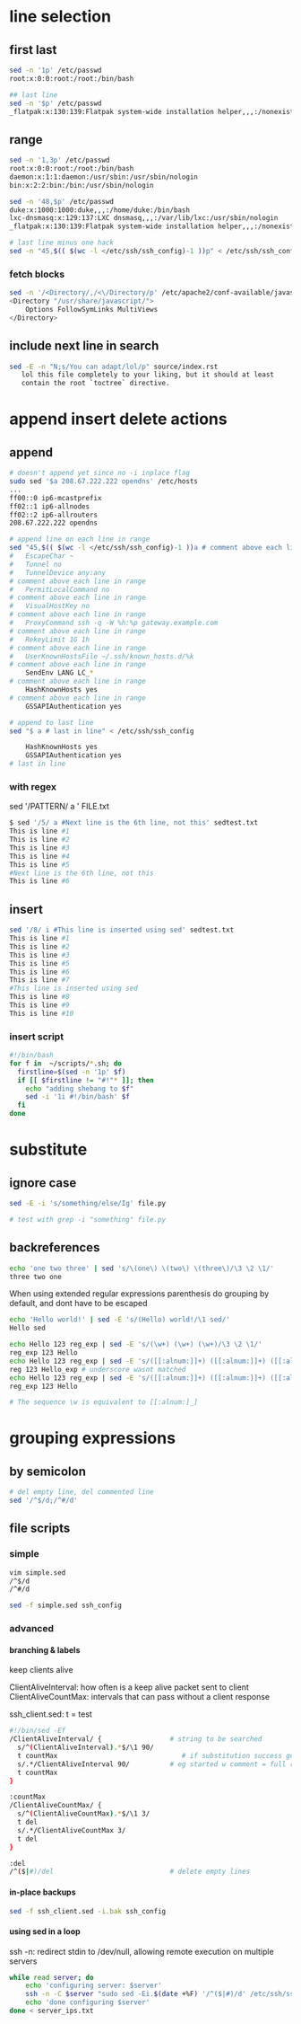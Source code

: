 # line selection 

## first last

```bash
sed -n '1p' /etc/passwd
root:x:0:0:root:/root:/bin/bash

## last line
sed -n '$p' /etc/passwd
_flatpak:x:130:139:Flatpak system-wide installation helper,,,:/nonexistent:/usr/sbin/nologin
```

## range

```bash
sed -n '1,3p' /etc/passwd
root:x:0:0:root:/root:/bin/bash
daemon:x:1:1:daemon:/usr/sbin:/usr/sbin/nologin
bin:x:2:2:bin:/bin:/usr/sbin/nologin

sed -n '48,$p' /etc/passwd
duke:x:1000:1000:duke,,,:/home/duke:/bin/bash
lxc-dnsmasq:x:129:137:LXC dnsmasq,,,:/var/lib/lxc:/usr/sbin/nologin
_flatpak:x:130:139:Flatpak system-wide installation helper,,,:/nonexistent:/usr/sbin/nologin

# last line minus one hack
sed -n "45,$(( $(wc -l </etc/ssh/ssh_config)-1 ))p" < /etc/ssh/ssh_config
```

### fetch blocks

```bash
sed -n '/<Directory/,/<\/Directory/p' /etc/apache2/conf-available/javascript-common.conf 
<Directory "/usr/share/javascript/">
    Options FollowSymLinks MultiViews
</Directory>
```

## include next line in search

```bash
sed -E -n "N;s/You can adapt/lol/p" source/index.rst
   lol this file completely to your liking, but it should at least
   contain the root `toctree` directive.
```

# append insert delete actions

## append
```bash
# doesn't append yet since no -i inplace flag
sudo sed '$a 208.67.222.222 opendns' /etc/hosts
...
ff00::0 ip6-mcastprefix
ff02::1 ip6-allnodes
ff02::2 ip6-allrouters
208.67.222.222 opendns

# append line on each line in range
sed "45,$(( $(wc -l </etc/ssh/ssh_config)-1 ))a # comment above each line in range" < /etc/ssh/ssh_config
#   EscapeChar ~
#   Tunnel no
#   TunnelDevice any:any
# comment above each line in range
#   PermitLocalCommand no
# comment above each line in range
#   VisualHostKey no
# comment above each line in range
#   ProxyCommand ssh -q -W %h:%p gateway.example.com
# comment above each line in range
#   RekeyLimit 1G 1h
# comment above each line in range
#   UserKnownHostsFile ~/.ssh/known_hosts.d/%k
# comment above each line in range
    SendEnv LANG LC_*
# comment above each line in range
    HashKnownHosts yes
# comment above each line in range
    GSSAPIAuthentication yes

# append to last line
sed "$ a # last in line" < /etc/ssh/ssh_config

    HashKnownHosts yes
    GSSAPIAuthentication yes
# last in line

```

### with regex

sed '/PATTERN/ a <LINE-TO-BE-ADDED>' FILE.txt

```bash
$ sed '/5/ a #Next line is the 6th line, not this' sedtest.txt
This is line #1
This is line #2
This is line #3
This is line #4
This is line #5
#Next line is the 6th line, not this
This is line #6
```

## insert

```bash
sed '/8/ i #This line is inserted using sed' sedtest.txt
This is line #1
This is line #2
This is line #3
This is line #5
This is line #6
This is line #7
#This line is inserted using sed
This is line #8
This is line #9
This is line #10
```

### insert script

```bash
#!/bin/bash
for f in  ~/scripts/*.sh; do
  firstline=$(sed -n '1p' $f)
  if [[ $firstline != "#!"* ]]; then
    echo "adding shebang to $f"
    sed -i '1i #!/bin/bash' $f
  fi
done
```

# substitute

## ignore case

```bash
sed -E -i 's/something/else/Ig' file.py

# test with grep -i "something" file.py
```

## backreferences

```bash
echo 'one two three' | sed 's/\(one\) \(two\) \(three\)/\3 \2 \1/'
three two one
```

When using extended regular expressions parenthesis do grouping by default, and dont have to be escaped

```bash
echo 'Hello world!' | sed -E 's/(Hello) world!/\1 sed/'
Hello sed
```

```bash
echo Hello 123 reg_exp | sed -E 's/(\w+) (\w+) (\w+)/\3 \2 \1/'
reg_exp 123 Hello
echo Hello 123 reg_exp | sed -E 's/([[:alnum:]]+) ([[:alnum:]]+) ([[:alnum:]]+)/\3 \2 \1/'
reg 123 Hello_exp # underscore wasnt matched
echo Hello 123 reg_exp | sed -E 's/([[:alnum:]]+) ([[:alnum:]]+) ([[:alnum:]_]+)/\3 \2 \1/'
reg_exp 123 Hello

# The sequence \w is equivalent to [[:alnum:]_]
```
# grouping expressions

## by semicolon

```bash
# del empty line, del commented line
sed '/^$/d;/^#/d'
```

## file scripts

### simple

```bash
vim simple.sed
/^$/d
/^#/d

sed -f simple.sed ssh_config
```
### advanced

#### branching & labels

keep clients alive

ClientAliveInterval: how often is a keep alive packet sent to client
ClientAliveCountMax: intervals that can pass without a client response

ssh_client.sed:
t = test

```bash
#!/bin/sed -Ef
/ClientAliveInterval/ {                 # string to be searched
  s/^(ClientAliveInterval).*$/\1 90/
  t countMax                               # if substitution success goto label countMax
  s/.*/ClientAliveInterval 90/          # eg started w comment = full replacement
  t countMax
}

:countMax
/ClientAliveCountMax/ {
  s/^(ClientAliveCountMax).*$/\1 3/
  t del
  s/.*/ClientAliveCountMax 3/
  t del
}

:del
/^($|#)/del                             # delete empty lines
```
#### in-place backups

```bash
sed -f ssh_client.sed -i.bak ssh_config

```

#### using sed in a loop

ssh -n: redirect stdin to /dev/null, allowing remote execution on multiple servers

```bash
while read server; do
    echo 'configuring server: $server'
    ssh -n -C $server "sudo sed -Ei.$(date +%F) '/^($|#)/d' /etc/ssh/sshd_config"
    echo 'done configuring $server'
done < server_ips.txt
```

